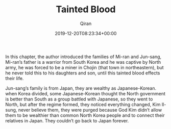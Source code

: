 ﻿---
title: Tainted Blood
author: Qiran
type: post
date: 2019-12-20T08:23:34+00:00
aliases: ["/tainted-blood/"]
tags:
  - Nothing to Envy

---
In this chapter, the author introduced the families of Mi-ran and Jun-sang, Mi-ran&#8217;s father is a warrior from South Korea and he was captive by North army, he was forced to be a miner in Chojin (that town in northeastern), but he never told this to his daughters and son, until this tainted blood effects their life.

Jun-sang&#8217;s family is from Japan, they are wealthy as Japanese-Korean. when Korea divided, some Japanese-Korean thought the North government is better than South as a group battled with Japanese, so they went to North, but after the regime formed, they noticed everything changed, Kim Il-sung, never believe them, they were purged because God Kim didn&#8217;t allow them to be wealthier than common North Korea people and to connect their relatives in Japan. They couldn&#8217;t go back to Japan forever.
